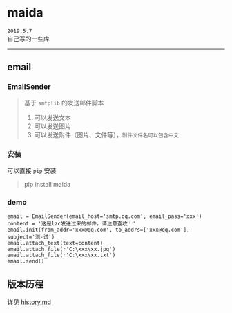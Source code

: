 # maida 
`2019.5.7`  
自己写的一些库

---

##  email
###  EmailSender
>基于 `smtplib` 的发送邮件脚本  
> 1. 可以发送文本
> 2. 可以发送图片
> 3. 可以发送附件（图片、文件等），`附件文件名可以包含中文` 

### 安装
可以直接 `pip` 安装
>pip install maida

### demo
    email = EmailSender(email_host='smtp.qq.com', email_pass='xxx')
    content = '这是lzc发送过来的邮件。请注意查收！'
    email.init(from_addr='xxx@qq.com', to_addrs=['xxx@qq.com'], subject='测-试')
    email.attach_text(text=content)
    email.attach_file(r'C:\xxx\xx.jpg')
    email.attach_file(r'C:\xxx\xx.txt')
    email.send()

## 版本历程
详见 [history.md](https://github.com/LZC6244/maida/blob/master/history.md)

